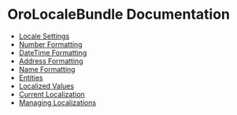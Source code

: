 OroLocaleBundle Documentation
=============================

- [Locale Settings](./reference/locale-settings.md)
- [Number Formatting](./reference/number-formatting.md)
- [DateTime Formatting](./reference/datetime-formatting.md)
- [Address Formatting](./reference/address-formatting.md)
- [Name Formatting](./reference/name-formatting.md)
- [Entities](./reference/entities.md)
- [Localized Values](./reference/localized-values.md)
- [Current Localization](./reference/current-localization.md)
- [Managing Localizations](./reference/managing-localizations.md)
